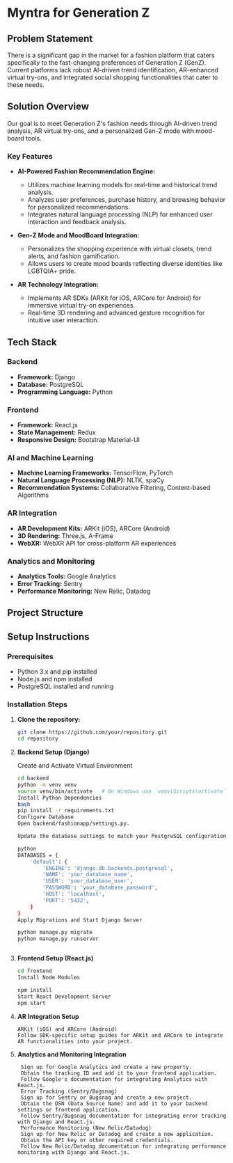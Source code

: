 # Myntra for Generation Z

## Problem Statement

There is a significant gap in the market for a fashion platform that caters specifically to the fast-changing preferences of Generation Z (GenZ). Current platforms lack robust AI-driven trend identification, AR-enhanced virtual try-ons, and integrated social shopping functionalities that cater to these needs.

## Solution Overview

Our goal is to meet Generation Z's fashion needs through AI-driven trend analysis, AR virtual try-ons, and a personalized Gen-Z mode with mood-board tools.

### Key Features

- **AI-Powered Fashion Recommendation Engine:**
  - Utilizes machine learning models for real-time and historical trend analysis.
  - Analyzes user preferences, purchase history, and browsing behavior for personalized recommendations.
  - Integrates natural language processing (NLP) for enhanced user interaction and feedback analysis.

- **Gen-Z Mode and MoodBoard Integration:**
  - Personalizes the shopping experience with virtual closets, trend alerts, and fashion gamification.
  - Allows users to create mood boards reflecting diverse identities like LGBTQIA+ pride.

- **AR Technology Integration:**
  - Implements AR SDKs (ARKit for iOS, ARCore for Android) for immersive virtual try-on experiences.
  - Real-time 3D rendering and advanced gesture recognition for intuitive user interaction.

## Tech Stack

### Backend

- **Framework:** Django
- **Database:** PostgreSQL
- **Programming Language:** Python

### Frontend

- **Framework:** React.js
- **State Management:** Redux
- **Responsive Design:** Bootstrap Material-UI

### AI and Machine Learning

- **Machine Learning Frameworks:** TensorFlow, PyTorch
- **Natural Language Processing (NLP):** NLTK, spaCy
- **Recommendation Systems:** Collaborative Filtering, Content-based Algorithms

### AR Integration

- **AR Development Kits:** ARKit (iOS), ARCore (Android)
- **3D Rendering:** Three.js, A-Frame
- **WebXR:** WebXR API for cross-platform AR experiences

### Analytics and Monitoring

- **Analytics Tools:** Google Analytics
- **Error Tracking:** Sentry
- **Performance Monitoring:** New Relic, Datadog

## Project Structure



## Setup Instructions

### Prerequisites

- Python 3.x and pip installed
- Node.js and npm installed
- PostgreSQL installed and running

### Installation Steps

1. **Clone the repository:**
   ```bash
   git clone https://github.com/your/repository.git
   cd repository
   
2. **Backend Setup (Django)**

    Create and Activate Virtual Environment
    ```bash
    cd backend
    python -m venv venv
    source venv/bin/activate   # On Windows use `venv\Scripts\activate`
    Install Python Dependencies
    bash
    pip install -r requirements.txt
    Configure Database
    Open backend/fashionapp/settings.py.
    
    Update the database settings to match your PostgreSQL configuration:
    
    python
    DATABASES = {
        'default': {
            'ENGINE': 'django.db.backends.postgresql',
            'NAME': 'your_database_name',
            'USER': 'your_database_user',
            'PASSWORD': 'your_database_password',
            'HOST': 'localhost',
            'PORT': '5432',
        }
    }
    Apply Migrations and Start Django Server
    
    python manage.py migrate
    python manage.py runserver
    
    

3. **Frontend Setup (React.js)**
    ```bash
    cd frontend
    Install Node Modules

    npm install
    Start React Development Server
    npm start

4. **AR Integration Setup**
    ```
    ARKit (iOS) and ARCore (Android)
    Follow SDK-specific setup guides for ARKit and ARCore to integrate AR functionalities into your project.

5. **Analytics and Monitoring Integration**
   ``` Google Analytics
    Sign up for Google Analytics and create a new property.
    Obtain the tracking ID and add it to your frontend application.
    Follow Google's documentation for integrating Analytics with React.js.
    Error Tracking (Sentry/Bugsnag)
    Sign up for Sentry or Bugsnag and create a new project.
    Obtain the DSN (Data Source Name) and add it to your backend settings or frontend application.
    Follow Sentry/Bugsnag documentation for integrating error tracking with Django and React.js.
    Performance Monitoring (New Relic/Datadog)
    Sign up for New Relic or Datadog and create a new application.
    Obtain the API key or other required credentials.
    Follow New Relic/Datadog documentation for integrating performance monitoring with Django and React.js.


